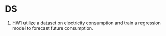 # **DS**
1. [HW1](HW1/) utilize a dataset on electricity consumption and train a regression model to forecast future consumption.